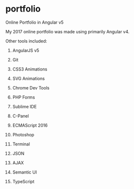 # portfolio

Online Portfolio in Angular v5

My 2017 online portfolio was made using primarily Angular v4.

Other tools included:


1) AngularJS v5

2) Git

3) CSS3 Animations

4) SVG Animations

5) Chrome Dev Tools

6) PHP Forms

7) Sublime IDE

8) C-Panel

9) ECMAScript 2016

10) Photoshop

11) Terminal

12) JSON

13) AJAX

14) Semantic UI

15) TypeScript